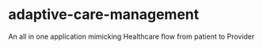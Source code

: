 # adaptive-care-management
An all in one application mimicking Healthcare flow from patient to Provider 
